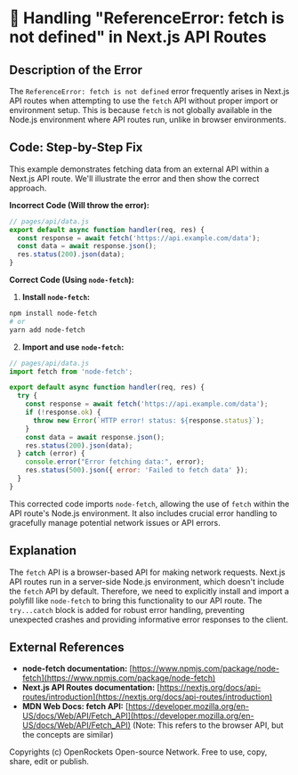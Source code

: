 # 🐞 Handling "ReferenceError: fetch is not defined" in Next.js API Routes


## Description of the Error

The `ReferenceError: fetch is not defined` error frequently arises in Next.js API routes when attempting to use the `fetch` API without proper import or environment setup.  This is because `fetch` is not globally available in the Node.js environment where API routes run, unlike in browser environments.

## Code: Step-by-Step Fix

This example demonstrates fetching data from an external API within a Next.js API route.  We'll illustrate the error and then show the correct approach.


**Incorrect Code (Will throw the error):**

```javascript
// pages/api/data.js
export default async function handler(req, res) {
  const response = await fetch('https://api.example.com/data');
  const data = await response.json();
  res.status(200).json(data);
}
```

**Correct Code (Using `node-fetch`):**

1. **Install `node-fetch`:**

```bash
npm install node-fetch
# or
yarn add node-fetch
```

2. **Import and use `node-fetch`:**

```javascript
// pages/api/data.js
import fetch from 'node-fetch';

export default async function handler(req, res) {
  try {
    const response = await fetch('https://api.example.com/data');
    if (!response.ok) {
      throw new Error(`HTTP error! status: ${response.status}`);
    }
    const data = await response.json();
    res.status(200).json(data);
  } catch (error) {
    console.error("Error fetching data:", error);
    res.status(500).json({ error: 'Failed to fetch data' });
  }
}
```

This corrected code imports `node-fetch`, allowing the use of `fetch` within the API route's Node.js environment.  It also includes crucial error handling to gracefully manage potential network issues or API errors.


## Explanation

The `fetch` API is a browser-based API for making network requests.  Next.js API routes run in a server-side Node.js environment, which doesn't include the `fetch` API by default.  Therefore, we need to explicitly install and import a polyfill like `node-fetch` to bring this functionality to our API route.  The `try...catch` block is added for robust error handling, preventing unexpected crashes and providing informative error responses to the client.


## External References

* **node-fetch documentation:** [https://www.npmjs.com/package/node-fetch](https://www.npmjs.com/package/node-fetch)
* **Next.js API Routes documentation:** [https://nextjs.org/docs/api-routes/introduction](https://nextjs.org/docs/api-routes/introduction)
* **MDN Web Docs: fetch API:** [https://developer.mozilla.org/en-US/docs/Web/API/Fetch_API](https://developer.mozilla.org/en-US/docs/Web/API/Fetch_API) (Note: This refers to the browser API, but the concepts are similar)


Copyrights (c) OpenRockets Open-source Network. Free to use, copy, share, edit or publish.

